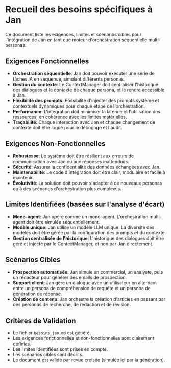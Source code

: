 # Recueil des besoins spécifiques à Jan

Ce document liste les exigences, limites et scénarios cibles pour l'intégration de Jan en tant que moteur d'orchestration séquentielle multi-personas.

## Exigences Fonctionnelles
- **Orchestration séquentielle**: Jan doit pouvoir exécuter une série de tâches IA en séquence, simulant différents personas.
- **Gestion du contexte**: Le ContextManager doit centraliser l'historique des dialogues et le contexte de chaque persona, et le rendre accessible à Jan.
- **Flexibilité des prompts**: Possibilité d'injecter des prompts système et contextuels dynamiques pour chaque étape de l'orchestration.
- **Performance**: L'intégration doit minimiser la latence et l'utilisation des ressources, en cohérence avec les limites matérielles.
- **Traçabilité**: Chaque interaction avec Jan et chaque changement de contexte doit être logué pour le débogage et l'audit.

## Exigences Non-Fonctionnelles
- **Robustesse**: Le système doit être résilient aux erreurs de communication avec Jan ou aux réponses inattendues.
- **Sécurité**: Assurer la confidentialité des données échangées avec Jan.
- **Maintenabilité**: Le code d'intégration doit être clair, modulaire et facile à maintenir.
- **Évolutivité**: La solution doit pouvoir s'adapter à de nouveaux personas ou à des scénarios d'orchestration plus complexes.

## Limites Identifiées (basées sur l'analyse d'écart)
- **Mono-agent**: Jan opère comme un mono-agent. L'orchestration multi-agent doit être simulée séquentiellement.
- **Modèle unique**: Jan utilise un modèle LLM unique. La diversité des modèles doit être gérée par la configuration des prompts et du contexte.
- **Gestion centralisée de l'historique**: L'historique des dialogues doit être géré et injecté par le ContextManager, et non par Jan directement.

## Scénarios Cibles
- **Prospection automatisée**: Jan simule un commercial, un analyste, puis un rédacteur pour générer des emails de prospection.
- **Support client**: Jan gère un dialogue avec un utilisateur en alternant entre un persona de compréhension de requête et un persona de génération de réponse.
- **Création de contenu**: Jan orchestre la création d'articles en passant par des personas de recherche, de rédaction et de révision.

## Critères de Validation
- Le fichier `besoins_jan.md` est généré.
- Les exigences fonctionnelles et non-fonctionnelles sont clairement définies.
- Les limites identifiées sont prises en compte.
- Les scénarios cibles sont décrits.
- Le document est validé par revue croisée (simulée ici par la génération).
